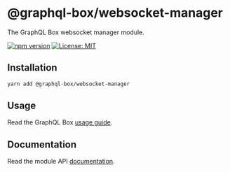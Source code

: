# @graphql-box/websocket-manager

The GraphQL Box websocket manager module.

[![npm version](https://badge.fury.io/js/%40graphql-box%2Fwebsocket-manager.svg)](https://badge.fury.io/js/%40graphql-box%2Fwebsocket-manager)
[![License: MIT](https://img.shields.io/badge/License-MIT-yellow.svg)](LICENSE)

## Installation

```bash
yarn add @graphql-box/websocket-manager
```

## Usage

Read the GraphQL Box [usage guide](../../README.md#usage).

## Documentation

Read the module API [documentation](docs/README.md).

